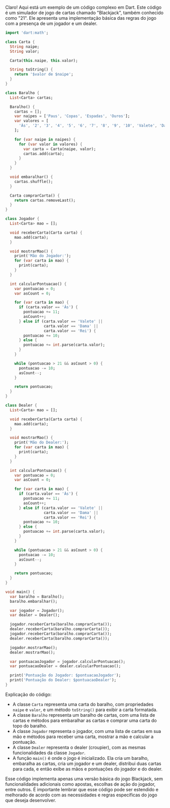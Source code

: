 Claro! Aqui está um exemplo de um código complexo em Dart. Este código é um simulador de jogo de cartas chamado "Blackjack", também conhecido como "21". Ele apresenta uma implementação básica das regras do jogo com a presença de um jogador e um dealer. 

```dart
import 'dart:math';

class Carta {
  String naipe;
  String valor;

  Carta(this.naipe, this.valor);

  String toString() {
    return '$valor de $naipe';
  }
}

class Baralho {
  List<Carta> cartas;

  Baralho() {
    cartas = [];
    var naipes = ['Paus', 'Copas', 'Espadas', 'Ouros'];
    var valores = [
      'Ás', '2', '3', '4', '5', '6', '7', '8', '9', '10', 'Valete', 'Dama', 'Rei'
    ];

    for (var naipe in naipes) {
      for (var valor in valores) {
        var carta = Carta(naipe, valor);
        cartas.add(carta);
      }
    }
  }

  void embaralhar() {
    cartas.shuffle();
  }

  Carta comprarCarta() {
    return cartas.removeLast();
  }
}

class Jogador {
  List<Carta> mao = [];

  void receberCarta(Carta carta) {
    mao.add(carta);
  }

  void mostrarMao() {
    print('Mão do Jogador:');
    for (var carta in mao) {
      print(carta);
    }
  }

  int calcularPontuacao() {
    var pontuacao = 0;
    var asCount = 0;

    for (var carta in mao) {
      if (carta.valor == 'Ás') {
        pontuacao += 11;
        asCount++;
      } else if (carta.valor == 'Valete' ||
                 carta.valor == 'Dama' ||
                 carta.valor == 'Rei') {
        pontuacao += 10;
      } else {
        pontuacao += int.parse(carta.valor);
      }
    }

    while (pontuacao > 21 && asCount > 0) {
      pontuacao -= 10;
      asCount--;
    }

    return pontuacao;
  }
}

class Dealer {
  List<Carta> mao = [];

  void receberCarta(Carta carta) {
    mao.add(carta);
  }

  void mostrarMao() {
    print('Mão do Dealer:');
    for (var carta in mao) {
      print(carta);
    }
  }

  int calcularPontuacao() {
    var pontuacao = 0;
    var asCount = 0;

    for (var carta in mao) {
      if (carta.valor == 'Ás') {
        pontuacao += 11;
        asCount++;
      } else if (carta.valor == 'Valete' ||
                 carta.valor == 'Dama' ||
                 carta.valor == 'Rei') {
        pontuacao += 10;
      } else {
        pontuacao += int.parse(carta.valor);
      }
    }

    while (pontuacao > 21 && asCount > 0) {
      pontuacao -= 10;
      asCount--;
    }

    return pontuacao;
  }
}

void main() {
  var baralho = Baralho();
  baralho.embaralhar();

  var jogador = Jogador();
  var dealer = Dealer();

  jogador.receberCarta(baralho.comprarCarta());
  dealer.receberCarta(baralho.comprarCarta());
  jogador.receberCarta(baralho.comprarCarta());
  dealer.receberCarta(baralho.comprarCarta());

  jogador.mostrarMao();
  dealer.mostrarMao();

  var pontuacaoJogador = jogador.calcularPontuacao();
  var pontuacaoDealer = dealer.calcularPontuacao();

  print('Pontuação do Jogador: $pontuacaoJogador');
  print('Pontuação do Dealer: $pontuacaoDealer');
}
```

Explicação do código:
- A classe `Carta` representa uma carta do baralho, com propriedades `naipe` e `valor`, e um método `toString()` para exibir a carta formatada.
- A classe `Baralho` representa um baralho de cartas, com uma lista de cartas e métodos para embaralhar as cartas e comprar uma carta do topo do baralho.
- A classe `Jogador` representa o jogador, com uma lista de cartas em sua mão e métodos para receber uma carta, mostrar a mão e calcular a pontuação.
- A classe `Dealer` representa o dealer (croupier), com as mesmas funcionalidades da classe `Jogador`.
- A função `main()` é onde o jogo é inicializado. Ela cria um baralho, embaralha as cartas, cria um jogador e um dealer, distribui duas cartas para cada, e então exibe as mãos e pontuações do jogador e do dealer.

Esse código implementa apenas uma versão básica do jogo Blackjack, sem funcionalidades adicionais como apostas, escolhas de ação do jogador, entre outros. É importante lembrar que esse código pode ser estendido e melhorado de acordo com as necessidades e regras específicas do jogo que deseja desenvolver.